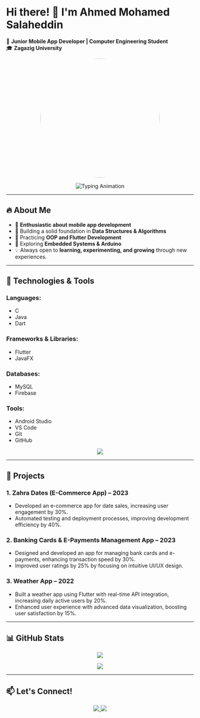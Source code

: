# Hi there! 👋 I'm Ahmed Mohamed Salaheddin  

🚀 **Junior  Mobile App Developer | Computer Engineering Student**  
🎓 **Zagazig University**  

<p align="center">
  <img src="https://res.cloudinary.com/dzg2700cz/image/upload/t_Profile/v1732410318/1732410275515_gfkvuz.png" width="320" height="320" style="border-radius: 50%;" />
</p>

<p align="center">
  <img src="https://readme-typing-svg.herokuapp.com?font=Fira+Code&size=22&pause=1000&color=F78C6C&center=true&vCenter=true&width=700&lines=Learning+Mobile+App+Development;Exploring+Data+Structures+%26+Algorithms;Practicing+OOP+%26+Flutter+Development;Curious+About+Embedded+Systems+%26+Arduino!+🚀" alt="Typing Animation" />
</p>

---

## 🔥 About Me  
- 🔹 **Enthusiastic about mobile app development**  
- 🔹 Building a solid foundation in **Data Structures & Algorithms**  
- 🔹 Practicing **OOP and Flutter Development**  
- 🔹 Exploring **Embedded Systems & Arduino**  
- 💡 Always open to **learning, experimenting, and growing** through new experiences.  

---

## 🚀 Technologies & Tools  
### **Languages:**  
- C  
- Java  
- Dart  

### **Frameworks & Libraries:**  
- Flutter  
- JavaFX  

### **Databases:**  
- MySQL  
- Firebase  

### **Tools:**  
- Android Studio  
- VS Code  
- Git  
- GitHub  

<p align="center">
  <img src="https://skillicons.dev/icons?i=dart,flutter,androidstudio,git,github,vscode,figma,arduino" />
</p>

---

## 📂 Projects  
### 1. Zahra Dates (E-Commerce App) – 2023  
- Developed an e-commerce app for date sales, increasing user engagement by 30%.
- Automated testing and deployment processes, improving development efficiency by 40%.

### 2. Banking Cards & E-Payments Management App – 2023  
- Designed and developed an app for managing bank cards and e-payments, enhancing transaction speed by 30%.
- Improved user ratings by 25% by focusing on intuitive UI/UX design.

### 3. Weather App – 2022  
- Built a weather app using Flutter with real-time API integration, increasing daily active users by 20%.
- Enhanced user experience with advanced data visualization, boosting user satisfaction by 15%.

---

## 📊 GitHub Stats  
<p align="center">
  <img src="https://github-readme-streak-stats.herokuapp.com/?user=yourusername&theme=tokyonight" />
</p>

<p align="center">
  <img src="https://github-readme-stats.vercel.app/api/top-langs/?username=yourusername&layout=compact&theme=tokyonight" />
</p>

---

## 📫 Let's Connect!  
<p align="center">
  <a href="https://github.com/yourusername">
    <img src="https://img.shields.io/badge/GitHub-Profile-informational?style=flat&logo=github&color=181717" />
  </a>
  <a href="https://www.linkedin.com/in/ahmed-salah-519170220/">
    <img src="https://img.shields.io/badge/LinkedIn-Profile-blue?style=flat&logo=linkedin" />
  </a>
</p>

